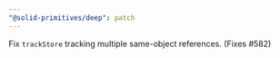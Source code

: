 ```yaml
---
"@solid-primitives/deep": patch
---
```


Fix `trackStore` tracking multiple same-object references. (Fixes #582)
